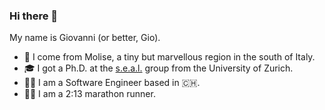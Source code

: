 ### Hi there 👋

<!--
**giograno/giograno** is a ✨ _special_ ✨ repository because its `README.md` (this file) appears on your GitHub profile.
Here are some ideas to get you started:

- 🔭 I’m currently working on ...
- 🌱 I’m currently learning ...
- 👯 I’m looking to collaborate on ...
- 🤔 I’m looking for help with ...
- 💬 Ask me about ...
- 📫 How to reach me: ...
- 😄 Pronouns: ...
- ⚡ Fun fact: ...
-->

My name is Giovanni (or better, Gio).

- 🏡 I come from Molise, a tiny but marvellous region in the south of Italy.
- 🎓 I got a Ph.D. at the [s.e.a.l.](https://www.ifi.uzh.ch/en/seal/people/grano.html) group from the University of Zurich. 
- 🧑‍💻 I am a Software Engineer based in 🇨🇭.
- 🏃‍♂️ I am a 2:13 marathon runner.
